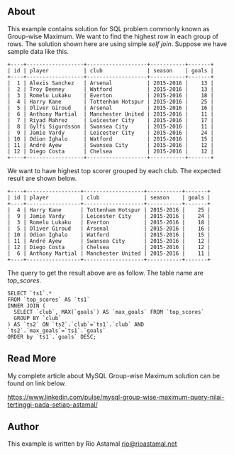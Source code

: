 ## About

This example contains solution for SQL problem commonly known as Group-wise
Maximum. We want to find the highest row in each group of rows. The solution
shown here are using simple _self join_. Suppose we have sample data like
this.

```
+----+------------------+-------------------+-----------+-------+
| id | player           | club              | season    | goals |
+----+------------------+-------------------+-----------+-------+
|  1 | Alexis Sanchez   | Arsenal           | 2015-2016 |    13 |
|  2 | Troy Deeney      | Watford           | 2015-2016 |    13 |
|  3 | Romelu Lukaku    | Everton           | 2015-2016 |    18 |
|  4 | Harry Kane       | Tottenham Hotspur | 2015-2016 |    25 |
|  5 | Oliver Giroud    | Arsenal           | 2015-2016 |    16 |
|  6 | Anthony Martial  | Manchester United | 2015-2016 |    11 |
|  7 | Riyad Mahrez     | Leicester City    | 2015-2016 |    17 |
|  8 | Gylfi Sigurdsson | Swansea City      | 2015-2016 |    11 |
|  9 | Jamie Vardy      | Leicester City    | 2015-2016 |    24 |
| 10 | Odion Ighalo     | Watford           | 2015-2016 |    15 |
| 11 | André Ayew       | Swansea City      | 2015-2016 |    12 |
| 12 | Diego Costa      | Chelsea           | 2015-2016 |    12 |
+----+------------------+-------------------+-----------+-------+
```

We want to have highest top scorer grouped by each club. The expected result
are shown below.

```
+----+-----------------+-------------------+-----------+-------+
| id | player          | club              | season    | goals |
+----+-----------------+-------------------+-----------+-------+
|  4 | Harry Kane      | Tottenham Hotspur | 2015-2016 |    25 |
|  9 | Jamie Vardy     | Leicester City    | 2015-2016 |    24 |
|  3 | Romelu Lukaku   | Everton           | 2015-2016 |    18 |
|  5 | Oliver Giroud   | Arsenal           | 2015-2016 |    16 |
| 10 | Odion Ighalo    | Watford           | 2015-2016 |    15 |
| 11 | André Ayew      | Swansea City      | 2015-2016 |    12 |
| 12 | Diego Costa     | Chelsea           | 2015-2016 |    12 |
|  6 | Anthony Martial | Manchester United | 2015-2016 |    11 |
+----+-----------------+-------------------+-----------+-------+
```

The query to get the result above are as follow. The table name are
_top_scores_.

```
SELECT `ts1`.*
FROM `top_scores` AS `ts1`
INNER JOIN (
  SELECT `club`, MAX(`goals`) AS `max_goals` FROM `top_scores`
  GROUP BY `club`
) AS `ts2` ON `ts2`.`club`=`ts1`.`club` AND `ts2`.`max_goals`=`ts1`.`goals`
ORDER by `ts1`.`goals` DESC;
```

## Read More

My complete article about MySQL Group-wise Maximum solution can be found
on link below.

https://www.linkedin.com/pulse/mysql-group-wise-maximum-query-nilai-tertinggi-pada-setiap-astamal/

## Author

This example is written by Rio Astamal <rio@rioastamal.net>